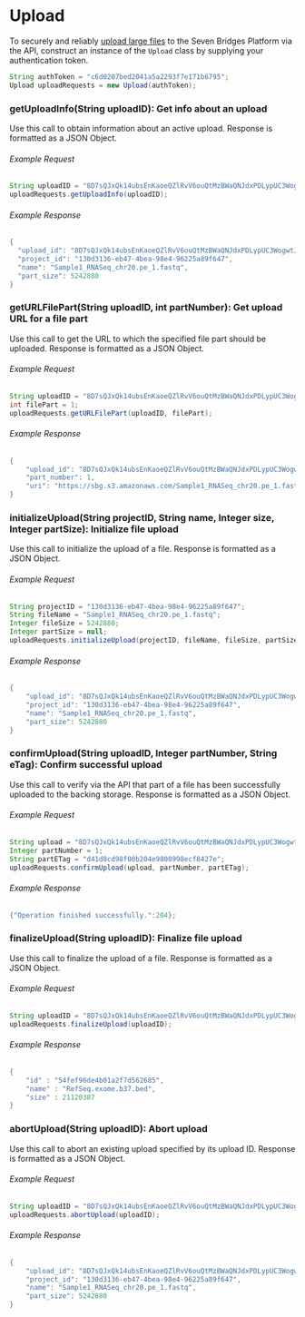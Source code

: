 # Upload

To securely and reliably [upload large files](https://docs.sbgenomics.com/display/developerhub/API%3A+Upload+Files) to the Seven Bridges Platform via the API, construct an instance of the `Upload` class by supplying your authentication token. 
```java
String authToken = "c6d0207bed2041a5a2293f7e171b6795";
Upload uploadRequests = new Upload(authToken);
```

### getUploadInfo(String uploadID): Get info about an upload

Use this call to obtain information about an active upload. Response is formatted as a JSON Object. 

<h6> Example Request </h6> 

```java
String uploadID = "8D7sQJxQk14ubsEnKaoeQZlRvV6ouQtMzBWaQNJdxPDLypUC3WogwtJdncevHxnT";
uploadRequests.getUploadInfo(uploadID);
```

<h6> Example Response </h6> 

```java
{
  "upload_id": "8D7sQJxQk14ubsEnKaoeQZlRvV6ouQtMzBWaQNJdxPDLypUC3WogwtJdncevHxnT",
  "project_id": "130d3136-eb47-4bea-98e4-96225a89f647",
  "name": "Sample1_RNASeq_chr20.pe_1.fastq",
  "part_size": 5242880
}
```

### getURLFilePart(String uploadID, int partNumber): Get upload URL for a file part

Use this call to get the URL to which the specified file part should be uploaded. Response is formatted as a JSON Object. 

<h6> Example Request </h6> 

```java
String uploadID = "8D7sQJxQk14ubsEnKaoeQZlRvV6ouQtMzBWaQNJdxPDLypUC3WogwtJdncevHxnT";
int filePart = 1;
uploadRequests.getURLFilePart(uploadID, filePart);
```

<h6> Example Response </h6> 

```java
{
    "upload_id": "8D7sQJxQk14ubsEnKaoeQZlRvV6ouQtMzBWaQNJdxPDLypUC3WogwtJdncevHxnT",
    "part_number": 1,
    "uri": "https://sbg.s3.amazonaws.com/Sample1_RNASeq_chr20.pe_1.fastq?&partNumber=1Expires=1423158590&Signature=BMfU70lIJyIBHYSpfuFl4zIKRvQ%3D"
}
```

### initializeUpload(String projectID, String name, Integer size, Integer partSize): Initialize file upload

Use this call to initialize the upload of a file. Response is formatted as a JSON Object. 

<h6> Example Request </h6> 

```java
String projectID = "130d3136-eb47-4bea-98e4-96225a89f647";
String fileName = "Sample1_RNASeq_chr20.pe_1.fastq";
Integer fileSize = 5242880;
Integer partSize = null;
uploadRequests.initializeUpload(projectID, fileName, fileSize, partSize);
```

<h6> Example Response </h6> 

```java
{
    "upload_id": "8D7sQJxQk14ubsEnKaoeQZlRvV6ouQtMzBWaQNJdxPDLypUC3WogwtJdncevHxnT",
    "project_id": "130d3136-eb47-4bea-98e4-96225a89f647",
    "name": "Sample1_RNASeq_chr20.pe_1.fastq",
    "part_size": 5242880
}
```

### confirmUpload(String uploadID, Integer partNumber, String eTag): Confirm successful upload

Use this call to verify via the API that part of a file has been successfully uploaded to the backing storage. Response is formatted as a JSON Object. 

<h6> Example Request </h6> 

```java
String upload = "8D7sQJxQk14ubsEnKaoeQZlRvV6ouQtMzBWaQNJdxPDLypUC3WogwtJdncevHxnT";
Integer partNumber = 1;
String partETag = "d41d8cd98f00b204e9800998ecf8427e";
uploadRequests.confirmUpload(upload, partNumber, partETag);
```

<h6> Example Response </h6> 

```java
{"Operation finished successfully.":204};
```

### finalizeUpload(String uploadID): Finalize file upload

Use this call to finalize the upload of a file. Response is formatted as a JSON Object. 

<h6> Example Request </h6>

```java
String uploadID = "8D7sQJxQk14ubsEnKaoeQZlRvV6ouQtMzBWaQNJdxPDLypUC3WogwtJdncevHxnT";
uploadRequests.finalizeUpload(uploadID);
```

<h6> Example Response </h6> 

```java
{
    "id" : "54fef96de4b01a2f7d562685",
    "name" : "RefSeq.exome.b37.bed",
    "size" : 21120387
}
```

### abortUpload(String uploadID): Abort upload

Use this call to abort an existing upload specified by its upload ID. Response is formatted as a JSON Object. 

<h6> Example Request </h6> 

```java
String uploadID = "8D7sQJxQk14ubsEnKaoeQZlRvV6ouQtMzBWaQNJdxPDLypUC3WogwtJdncevHxnT";
uploadRequests.abortUpload(uploadID);
```

<h6> Example Response </h6> 

```java
{
    "upload_id": "8D7sQJxQk14ubsEnKaoeQZlRvV6ouQtMzBWaQNJdxPDLypUC3WogwtJdncevHxnT",
    "project_id": "130d3136-eb47-4bea-98e4-96225a89f647",
    "name": "Sample1_RNASeq_chr20.pe_1.fastq",
    "part_size": 5242880
}
```






